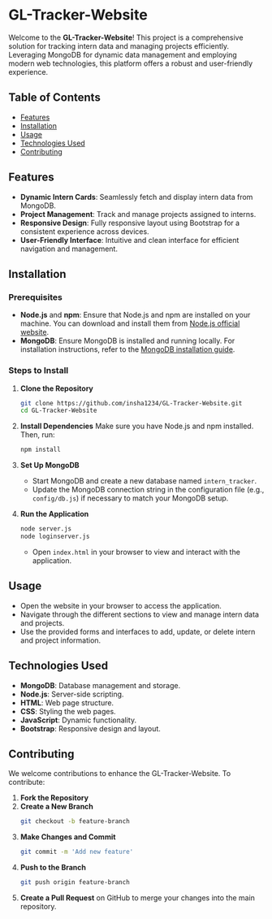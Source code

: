 # GL-Tracker-Website

Welcome to the **GL-Tracker-Website**! This project is a comprehensive solution for tracking intern data and managing projects efficiently. Leveraging MongoDB for dynamic data management and employing modern web technologies, this platform offers a robust and user-friendly experience.

## Table of Contents
- [Features](#features)
- [Installation](#installation)
- [Usage](#usage)
- [Technologies Used](#technologies-used)
- [Contributing](#contributing)

## Features
- **Dynamic Intern Cards**: Seamlessly fetch and display intern data from MongoDB.
- **Project Management**: Track and manage projects assigned to interns.
- **Responsive Design**: Fully responsive layout using Bootstrap for a consistent experience across devices.
- **User-Friendly Interface**: Intuitive and clean interface for efficient navigation and management.

## Installation

### Prerequisites
- **Node.js** and **npm**: Ensure that Node.js and npm are installed on your machine. You can download and install them from [Node.js official website](https://nodejs.org/).
- **MongoDB**: Ensure MongoDB is installed and running locally. For installation instructions, refer to the [MongoDB installation guide](https://docs.mongodb.com/manual/installation/).

### Steps to Install

1. **Clone the Repository**
   ```bash
   git clone https://github.com/insha1234/GL-Tracker-Website.git
   cd GL-Tracker-Website
   ```

2. **Install Dependencies**
   Make sure you have Node.js and npm installed. Then, run:
   ```bash
   npm install
   ```

3. **Set Up MongoDB**
   - Start MongoDB and create a new database named `intern_tracker`.
   - Update the MongoDB connection string in the configuration file (e.g., `config/db.js`) if necessary to match your MongoDB setup.

4. **Run the Application**
   ```bash
   node server.js
   node loginserver.js
   ```
   - Open `index.html` in your browser to view and interact with the application.

## Usage
- Open the website in your browser to access the application.
- Navigate through the different sections to view and manage intern data and projects.
- Use the provided forms and interfaces to add, update, or delete intern and project information.

## Technologies Used
- **MongoDB**: Database management and storage.
- **Node.js**: Server-side scripting.
- **HTML**: Web page structure.
- **CSS**: Styling the web pages.
- **JavaScript**: Dynamic functionality.
- **Bootstrap**: Responsive design and layout.

## Contributing
We welcome contributions to enhance the GL-Tracker-Website. To contribute:

1. **Fork the Repository**
2. **Create a New Branch**
   ```bash
   git checkout -b feature-branch
   ```
3. **Make Changes and Commit**
   ```bash
   git commit -m 'Add new feature'
   ```
4. **Push to the Branch**
   ```bash
   git push origin feature-branch
   ```
5. **Create a Pull Request** on GitHub to merge your changes into the main repository.



